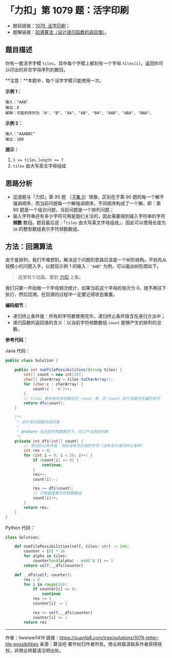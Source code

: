 # 「力扣」第 1079 题：活字印刷

- 题目链接：[1079. 活字印刷](https://leetcode-cn.com/problems/letter-tile-possibilities/)；
- 题解链接：[回溯算法（设计递归函数的返回值）](https://leetcode-cn.com/problems/letter-tile-possibilities/solution/hui-su-suan-fa-python-dai-ma-by-liweiwei1419/)。

## 题目描述

你有一套活字字模 `tiles`，其中每个字模上都刻有一个字母 `tiles[i]`。返回你可以印出的非空字母序列的数目。

**注意：**本题中，每个活字字模只能使用一次。

**示例 1：**

```
输入："AAB"
输出：8
解释：可能的序列为 "A", "B", "AA", "AB", "BA", "AAB", "ABA", "BAA"。
```

**示例 2：**

```
输入："AAABBC"
输出：188
```

**提示：**

1. `1 <= tiles.length <= 7`
2. `tiles` 由大写英文字母组成

## 思路分析

- 这道题与「力扣」第 90 题 （[子集 II](https://leetcode-cn.com/problems/subsets-ii/)）很像，区别在于第 90 题的每一个解不强调顺序，而当前问题每一个解强调顺序，不同顺序构成了一个解。即：第 90 题是一个组合问题，当前问题是一个排列问题；
- 输入字符串还有多少字符可用是我们关注的，因此需要得到输入字符串的字符 **频数** 数组。题目最后说：「`tiles` 由大写英文字母组成」，因此可以使用长度为 `26` 的整型数组表示字符频数数组。

## 方法：回溯算法

由于是排列，我们不难想到，解决这个问题的思路应该是一个树形结构。不妨先从规模小的问题入手，以题目示例 1 的输入：`"AAB"` 为例，可以画出树形图如下。

> 这里有个动画，要到 [力扣](https://leetcode.cn/problems/letter-tile-possibilities/solution/hui-su-suan-fa-python-dai-ma-by-liweiwei1419/) 上看。

我们只要一开始做一个字母频次统计，如果当前这个字母的频次为 $0$，就不再往下执行，然后回溯。在回溯的过程中一定要记得状态重置。

**编码细节**：

- 递归终止条件是：所有的字符都使用完毕。递归终止条件隐含在递归方法中；
- 递归函数的返回值的含义：以当前字符频数数组 `count` 能够产生的排列的总数。

**参考代码**：

Java 代码：

```java
public class Solution {

    public int numTilePossibilities(String tiles) {
        int[] count = new int[26];
        char[] charArray = tiles.toCharArray();
        for (char c : charArray) {
            count[c - 'A']++;
        }
        // tiles 里所有的信息都存在 count 里，对 count 执行深度优先遍历即可
        return dfs(count);
    }

    /**
     * 设计递归函数的返回值
     *
     * @return 在当前的频数数组下，可以产生的排列数
     */
    private int dfs(int[] count) {
        // 递归终止条件是：当前没有可以用的字符（没有显示递归终止条件）
        int res = 0;
        for (int i = 0; i < 26; i++) {
            if (count[i] == 0) {
                continue;
            }
            res++;
            count[i]--;

            res += dfs(count);
            // 只需要重置字符频数数组
            count[i]++;
        }
        return res;
    }
}
```

Python 代码：

```python
class Solution:

    def numTilePossibilities(self, tiles: str) -> int:
        counter = [0] * 26
        for alpha in tiles:
            counter[ord(alpha) - ord('A')] += 1
        return self.__dfs(counter)

    def __dfs(self, counter):
        res = 0
        for i in range(26):
            if counter[i] == 0:
                continue
            res += 1
            counter[i] -= 1

            res += self.__dfs(counter)
            counter[i] += 1
        return res
```




---

作者：liweiwei1419
链接：https://suanfa8.com/tree/solutions/1079-letter-tile-possibilities
来源：算法吧
著作权归作者所有。商业转载请联系作者获得授权，非商业转载请注明出处。